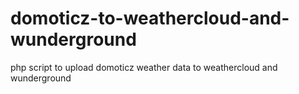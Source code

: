 # domoticz-to-weathercloud-and-wunderground
php script to upload domoticz weather data to weathercloud and wunderground
